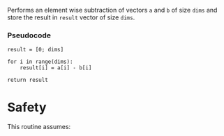Performs an element wise subtraction of vectors `a` and `b` of size `dims` and store the result
in `result` vector of size `dims`.

### Pseudocode

```ignore
result = [0; dims]

for i in range(dims):
    result[i] = a[i] - b[i]

return result
```

# Safety

This routine assumes:
